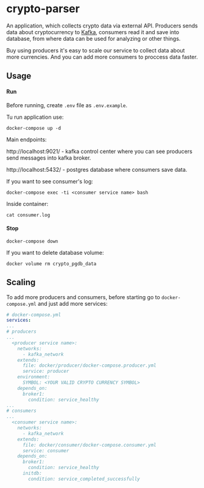 # crypto-parser
An application, which collects crypto data via external API.
Producers sends data about cryptocurrency to [Kafka](https://kafka.apache.org/),
 consumers read it and save into database, from where data can be used for
analyzing or other things.

Buy using producers it's easy to scale our service to collect data
about more currencies. And you can add more consumers to proccess
data faster.

## Usage

#### Run
Before running, create ```.env``` file as ```.env.example```.

Tu run application use:
```shell
docker-compose up -d
```

Main endpoints:

http://localhost:9021/ - kafka control center where you can see
producers send messages into kafka broker.

http://localhost:5432/ - postgres database where consumers
save data.

If you want to see consumer's log:
```shell
docker-compose exec -ti <consumer service name> bash
```
Inside container:
```shell
cat consumer.log
```

#### Stop

```shell
docker-compose down
```

If you want to delete database volume:
```shell
docker volume rm crypto_pgdb_data
```

## Scaling

To add more producers and consumers, before starting go to ```docker-compose.yml```
and just add more services:

```yaml
# docker-compose.yml
services:
...
# producers
...
  <producer service name>:
    networks:
      - kafka_network
    extends:
      file: docker/producer/docker-compose.producer.yml
      service: producer
    environment:
      SYMBOL: <YOUR VALID CRYPTO CURRENCY SYMBOL>
    depends_on:
      broker1:
        condition: service_healthy
...
# consumers
...
  <consumer service name>:
    networks:
      - kafka_network
    extends:
      file: docker/consumer/docker-compose.consumer.yml
      service: consumer
    depends_on:
      broker1:
        condition: service_healthy
      initdb:
        condition: service_completed_successfully
```
